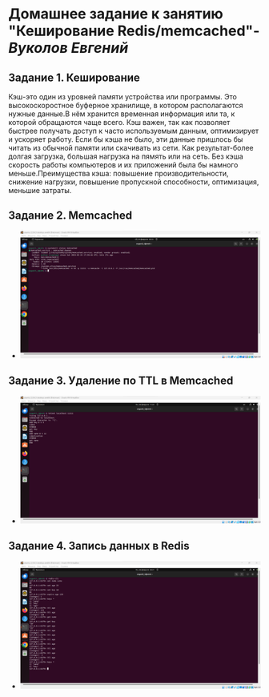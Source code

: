 # **Домашнее задание к занятию "Кеширование Redis/memcached"**-***Вуколов Евгений***

## **Задание 1. Кеширование**

 Кэш-это один из уровней памяти устройства или программы. Это высокоскоростное буферное хранилище, в котором
располагаются нужные данные.В нём хранится временная информация или та, к которой обращаются чаще всего.
Кэш важен, так как позволяет быстрее получать доступ к часто используемым данным, оптимизирует и ускоряет работу.
Если бы кэша не было, эти данные пришлось бы читать из обычной памяти или скачивать из сети. Как результат-более
долгая загрузка, большая нагрузка на пямять или на сеть. Без кэша скорость работы компьютеров и их приложений была
бы намного меньше.Преимущества кэша: повышение производительности, снижение нагрузки, повышение пропускной способности, 
оптимизация, меньшие затраты.
 

## **Задание 2. Memcached**

- ![scrinshot](https://github.com/Evgenii-379/11-02.md/blob/main/Снимок%20экрана%202024-02-24%20212311.png)

## **Задание 3. Удаление по TTL в Memcached**

- ![scrinshot](https://github.com/Evgenii-379/11-02.md/blob/main/Снимок%20экрана%202024-02-26%20122323.png)

## **Задание 4. Запись данных в Redis**

- ![scrinshot](https://github.com/Evgenii-379/11-02.md/blob/main/Снимок%20экрана%202024-02-26%20212134.png)

